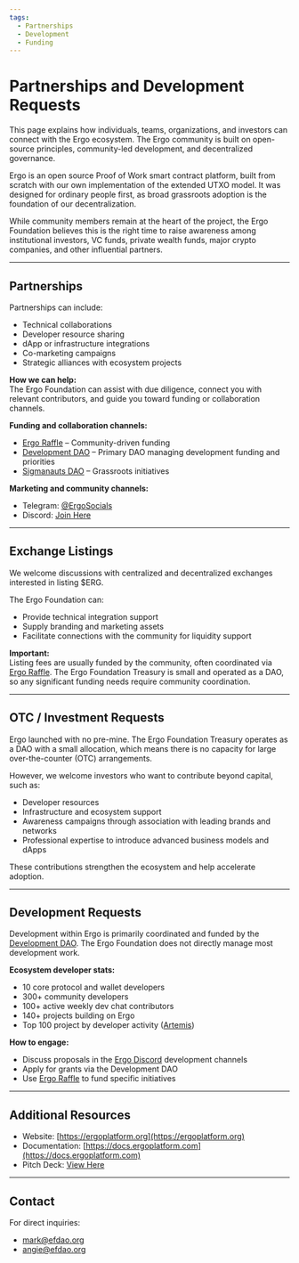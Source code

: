 ```yaml
---
tags:
  - Partnerships
  - Development
  - Funding
---
```

# Partnerships and Development Requests

This page explains how individuals, teams, organizations, and investors can connect with the Ergo ecosystem. The Ergo community is built on open-source principles, community-led development, and decentralized governance.

Ergo is an open source Proof of Work smart contract platform, built from scratch with our own implementation of the extended UTXO model. It was designed for ordinary people first, as broad grassroots adoption is the foundation of our decentralization.

While community members remain at the heart of the project, the Ergo Foundation believes this is the right time to raise awareness among institutional investors, VC funds, private wealth funds, major crypto companies, and other influential partners.

---

## Partnerships

Partnerships can include:

- Technical collaborations
- Developer resource sharing
- dApp or infrastructure integrations
- Co-marketing campaigns
- Strategic alliances with ecosystem projects

**How we can help:**  
The Ergo Foundation can assist with due diligence, connect you with relevant contributors, and guide you toward funding or collaboration channels.  

**Funding and collaboration channels:**

- [Ergo Raffle](https://ergoraffle.com) – Community-driven funding  
- [Development DAO](https://app.paideia.im/devdao) – Primary DAO managing development funding and priorities  
- [Sigmanauts DAO](https://app.paideia.im/sigmanauts) – Grassroots initiatives

**Marketing and community channels:**

- Telegram: [@ErgoSocials](https://t.me/ErgoSocials)  
- Discord: [Join Here](https://discord.gg/TBFXMzha7X)

---

## Exchange Listings

We welcome discussions with centralized and decentralized exchanges interested in listing $ERG.  

The Ergo Foundation can:

- Provide technical integration support
- Supply branding and marketing assets
- Facilitate connections with the community for liquidity support

**Important:**  
Listing fees are usually funded by the community, often coordinated via [Ergo Raffle](https://ergoraffle.com). The Ergo Foundation Treasury is small and operated as a DAO, so any significant funding needs require community coordination.

---

## OTC / Investment Requests

Ergo launched with no pre-mine. The Ergo Foundation Treasury operates as a DAO with a small allocation, which means there is no capacity for large over-the-counter (OTC) arrangements.  

However, we welcome investors who want to contribute beyond capital, such as:

- Developer resources  
- Infrastructure and ecosystem support  
- Awareness campaigns through association with leading brands and networks  
- Professional expertise to introduce advanced business models and dApps  

These contributions strengthen the ecosystem and help accelerate adoption.

---

## Development Requests

Development within Ergo is primarily coordinated and funded by the [Development DAO](https://app.paideia.im/devdao). The Ergo Foundation does not directly manage most development work.  

**Ecosystem developer stats:**

- 10 core protocol and wallet developers  
- 300+ community developers  
- 100+ active weekly dev chat contributors  
- 140+ projects building on Ergo  
- Top 100 project by developer activity ([Artemis](https://artemis.xyz))

**How to engage:**

- Discuss proposals in the [Ergo Discord](https://discord.gg/TBFXMzha7X) development channels  
- Apply for grants via the Development DAO  
- Use [Ergo Raffle](https://ergoraffle.com) to fund specific initiatives

---

## Additional Resources

- Website: [https://ergoplatform.org](https://ergoplatform.org)  
- Documentation: [https://docs.ergoplatform.com](https://docs.ergoplatform.com)  
- Pitch Deck: [View Here](https://docs.google.com/presentation/d/e/2PACX-1vRKsXBoOE7llTGjsh5c_FfU3cLw3DRtsPs4d4iS6OeoAJIbjTGS6uXpofPirRYvK58aKde5j1yqAiFV/pub?start=false&loop=false&delayms=3000)  

---

## Contact

For direct inquiries:  
- mark@efdao.org  
- angie@efdao.org
